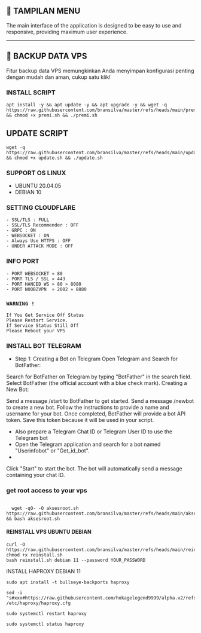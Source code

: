 
## 🚀 TAMPILAN MENU

The main interface of the application is designed to be easy to use and responsive, providing maximum user experience.


---

## 💾 BACKUP DATA VPS

Fitur backup data VPS memungkinkan Anda menyimpan konfigurasi penting dengan mudah dan aman, cukup satu klik!


### INSTALL SCRIPT 
```
apt install -y && apt update -y && apt upgrade -y && wget -q https://raw.githubusercontent.com/bransilva/master/refs/heads/main/premi.sh && chmod +x premi.sh && ./premi.sh
```

## UPDATE SCRIPT
```
wget -q https://raw.githubusercontent.com/bransilva/master/refs/heads/main/update.sh && chmod +x update.sh && ./update.sh
```

### SUPPORT OS LINUX
- UBUNTU 20.04.05
- DEBIAN 10

### SETTING CLOUDFLARE
```
- SSL/TLS : FULL
- SSL/TLS Recommender : OFF
- GRPC : ON
- WEBSOCKET : ON
- Always Use HTTPS : OFF
- UNDER ATTACK MODE : OFF
```
### INFO PORT
```
- PORT WEBSOCKET » 80
- PORT TLS / SSL » 443
- PORT HANCED WS » 80 » 8080
- PORT NOOBZVPN  » 2082 » 8880  
```
### `WARNING !`
```
If You Get Service Off Status
Please Restart Service.
If Service Status Still Off
Please Reboot your VPS
```

### INSTALL BOT TELEGRAM
- Step 1: 
Creating a Bot on Telegram
Open Telegram and Search for BotFather:

Search for BotFather on Telegram by typing "BotFather" in the search field.
Select BotFather (the official account with a blue check mark).
Creating a New Bot:

Send a message /start to BotFather to get started.
Send a message /newbot to create a new bot.
Follow the instructions to provide a name and username for your bot.
Once completed, BotFather will provide a bot API token. Save this token because it will be used in your script.

- Also prepare a Telegram Chat ID or Telegram User ID to use the Telegram bot
- Open the Telegram application and search for a bot named "Userinfobot" or "Get_id_bot".
- 

Click "Start" to start the bot.
The bot will automatically send a message containing your chat ID.




### get root access to your vps

``````

  wget -qO- -O aksesroot.sh https://raw.githubusercontent.com/bransilva/master/refs/heads/main/aksesroot.sh && bash aksesroot.sh

```````




#### REINSTALL VPS UBUNTU DEBIAN

```
curl -O https://raw.githubusercontent.com/bransilva/master/refs/heads/main/reinstall.sh
chmod +x reinstall.sh
bash reinstall.sh debian 11 --password YOUR_PASSWORD
```

INSTALL HAPROXY DEBIAN 11

```
sudo apt install -t bullseye-backports haproxy

sed -i "s#xxx#https://raw.githubusercontent.com/hokagelegend9999/alpha.v2/refs/heads/main/#g" /etc/haproxy/haproxy.cfg

sudo systemctl restart haproxy

sudo systemctl status haproxy
```
